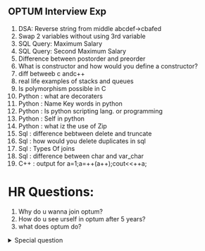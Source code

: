 ## OPTUM Interview Exp

1. DSA: Reverse string from middle abcdef->cbafed
2. Swap 2 variables without using 3rd variable
3. SQL Query: Maximum Salary
4. SQL Query: Second Maximum Salary
5. Difference between postorder and preorder
6. What is constructor and how would you define a constructor?
7. diff betweeb c andc++
8. real life examples of stacks and queues
9. Is polymorphism possible in C
10. Python : what are decoraters 
11. Python : Name Key words in python
12. Python : Is python scripting lang. or programming 
13. Python : Self in python
14. Python : what iz the use of Zip
15. Sql : difference bebtween delete and truncate
16. Sql : how would you delete duplicates in sql
17. Sql : Types Of joins
18. Sql : difference between char and var_char
19. C++ : output for a=1;a=++(a++);cout<<++a;

# HR Questions:
1. Why do u wanna join optum?
2. How do u see urself in optum after 5 years?
3. what does optum do?

<details>
<summary> Special question </summary>
Are you biologically buoy or gal ?
</details>

